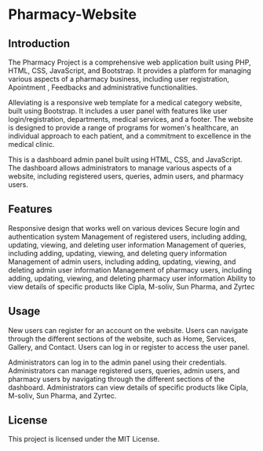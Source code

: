 # Pharmacy-Website
## Introduction 
The Pharmacy Project is a comprehensive web application built using PHP, HTML, CSS, JavaScript, and Bootstrap. It provides a platform for managing various aspects of a pharmacy business, including user registration, Apointment , Feedbacks and administrative functionalities.

Alleviating is a responsive web template for a medical category website, built using Bootstrap. It includes a user panel with features like user login/registration, departments, medical services, and a footer. The website is designed to provide a range of programs for women's healthcare, an individual approach to each patient, and a commitment to excellence in the medical clinic.

This is a dashboard admin panel built using HTML, CSS, and JavaScript. The dashboard allows administrators to manage various aspects of a website, including registered users, queries, admin users, and pharmacy users.

## Features
Responsive design that works well on various devices
Secure login and authentication system
Management of registered users, including adding, updating, viewing, and deleting user information
Management of queries, including adding, updating, viewing, and deleting query information
Management of admin users, including adding, updating, viewing, and deleting admin user information
Management of pharmacy users, including adding, updating, viewing, and deleting pharmacy user information
Ability to view details of specific products like Cipla, M-soliv, Sun Pharma, and Zyrtec

## Usage
New users can register for an account on the website.
Users can navigate through the different sections of the website, such as Home, Services, Gallery, and Contact.
Users can log in or register to access the user panel.

Administrators can log in to the admin panel using their credentials.
Administrators can manage registered users, queries, admin users, and pharmacy users by navigating through the different sections of the dashboard.
Administrators can view details of specific products like Cipla, M-soliv, Sun Pharma, and Zyrtec.

## License
This project is licensed under the MIT License.
